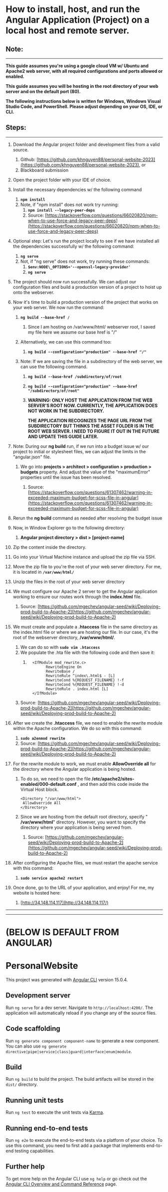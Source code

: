 # How to install, host, and run the Angular Application (Project) on a local host and remote server.

## Note:

---

**This guide assumes you're using a google cloud VM w/ Ubuntu and Apache2 web server, with all required configurations and ports allowed or enabled.**

**This guide assumes you will be hosting in the root directory of your web server and on the default port (80).**

**The following instructions below is written for Windows, Windows Visual Studio Code, and PowerShell. Please adjust depending on your OS, IDE, or CLI.**

## Steps:

---

1. Download the Angular project folder and development files from a valid source.

   1. Github: [https://github.com/khnguyen88/personal-website-2023](https://github.com/khnguyen88/personal-website-2023), or
   2. Blackboard submission

2. Open the project folder with your IDE of choice.

3. Install the necessary dependencies w/ the following command

   1. **`npm install`**
   2. Note, if "npm install" does not work try running:
      1. **`npm install --legacy-peer-deps`**
      2. Source: [https://stackoverflow.com/questions/66020820/npm-when-to-use-force-and-legacy-peer-deps](https://stackoverflow.com/questions/66020820/npm-when-to-use-force-and-legacy-peer-deps)

4. Optional step: Let's run the project locally to see if we have installed all the dependencies successfully w/ the following command:

   1. **`ng serve`**
   2. Not, if "ng serve" does not work, try running these commands:
      1. **`$env:NODE\_OPTIONS='--openssl-legacy-provider'`**
      2. **`ng serve`**

5. The project should now run successfully. We can adjust our configuration files and build a production version of a project to hoist up onto the webserver.

6. Now it's time to build a production version of the project that works on your web server. We now run the command:

   1. **`ng build --base-href /`**
      1. Since I am hosting on /var/www/html/ webserver root, I saved my file here we assume our base href is "/"
   2. Alternatively, we can use this command too:
      1. **`ng build --configuration="production" --base-href "/"`**
   3. Note: If we are saving the file in a subdirectory of the web server, we can use the following command.

      1. **`ng build --base-href /subdirectory/of/root`**
      2. **`ng build --configuration="production" --base-href "/subdirectory/of/root"`**
      3. **WARNING: ONLY HOST THE APPLICATION FROM THE WEB SERVER'S ROOT NOW. CURRENTLY, THE APPLICATION DOES NOT WORK IN THE SUBDIRECTORY.**

         **THE APPLICATION RECOGNIZES THE PAGE URL FROM THE SUBDIRECTORY BUT THINKS THE ASSET FOLDER IS IN THE ROOT WEB SERVER. I NEED TO FIGURE IT OUT IN THE FUTURE AND UPDATE THIS GUIDE LATER.**

7. Note: During our **ng build** run, if we run into a budget issue w/ our project to initial or stylesheet files, we can adjust the limits in the "angular.json" file.

   1. We go into **projects \> architect \> configuration \> production \> budgets** property. And adjust the value of the "maximumError" properties until the issue has been resolved.

      1. Source: [https://stackoverflow.com/questions/61307462/warning-in-exceeded-maximum-budget-for-scss-file-in-angular](https://stackoverflow.com/questions/61307462/warning-in-exceeded-maximum-budget-for-scss-file-in-angular)

8. Rerun the **ng build** command as needed after resolving the budget issue

9. Now, in Window Explorer go to the following directory:

   1. **Angular project directory \> dist \> [project-name]**

10. Zip the content inside the directory.

11. Go into your Virtual Machine instance and upload the zip file via SSH.

12. Move the zip file to you're the root of your web server directory. For me, it is located in **`/var/www/html/`**

13. Unzip the files in the root of your web server directory

14. We must configure our Apache 2 server to get the Angular application working to ensure our routes work through the **index.html** file.

    1. Source: [https://github.com/mgechev/angular-seed/wiki/Deploying-prod-build-to-Apache-2](https://github.com/mgechev/angular-seed/wiki/Deploying-prod-build-to-Apache-2)

15. We must create and populate a **.htaccess** file in the same directory as the index.html file or where we are hosting our file. In our case, it's the root of the webserver directory, **/var/www/html/**.

    1. We can do so with **`sudo vim .htaccess`**
    2. We populate the .hta file with the following code and then save it:
       1. ```
          	<IfModule mod_rewrite.c>
          		  RewriteEngine On
          		  RewriteBase /
          		  RewriteRule ^index\.html$ - [L]
          		  RewriteCond %{REQUEST_FILENAME} !-f
          		  RewriteCond %{REQUEST_FILENAME} !-d
          		  RewriteRule . index.html [L]
          	</IfModule>
          ```
    3. Source: [https://github.com/mgechev/angular-seed/wiki/Deploying-prod-build-to-Apache-2](https://github.com/mgechev/angular-seed/wiki/Deploying-prod-build-to-Apache-2)

16. After we create the **.htaccess** file, we need to enable the rewrite module within the Apache configuration. We do so with this command:

    1. **`sudo a2enmod rewrite`**
    2. Source: [https://github.com/mgechev/angular-seed/wiki/Deploying-prod-build-to-Apache-2](https://github.com/mgechev/angular-seed/wiki/Deploying-prod-build-to-Apache-2)

17. For the rewrite module to work, we must enable **AllowOverride all** for the directory where the Angular application is being hosted.

    1. To do so, we need to open the file **/etc/apache2/sites-enabled/000-default.conf** , and then add this code inside the Virtual Host block.

       ```
       <Directory "/var/www/html">
       	AllowOverride All
       </Directory>
       ```

    2. Since we are hosting from the default root directory, specify " **/var/www/html**" directory. However, you want to specify the directory where your application is being served from.
       1. Source: [https://github.com/mgechev/angular-seed/wiki/Deploying-prod-build-to-Apache-2](https://github.com/mgechev/angular-seed/wiki/Deploying-prod-build-to-Apache-2)

18. After configuring the Apache files, we must restart the apache service with this command:
    1. **`sudo service apache2 restart`**
19. Once done, go to the URL of your application, and enjoy! For me, my website is hosted here:
    1. [http://34.148.114.117](http://34.148.114.117/)

---

---

# (BELOW IS DEFAULT FROM ANGULAR)

# PersonalWebsite

This project was generated with [Angular CLI](https://github.com/angular/angular-cli) version 15.0.4.

## Development server

Run `ng serve` for a dev server. Navigate to `http://localhost:4200/`. The application will automatically reload if you change any of the source files.

## Code scaffolding

Run `ng generate component component-name` to generate a new component. You can also use `ng generate directive|pipe|service|class|guard|interface|enum|module`.

## Build

Run `ng build` to build the project. The build artifacts will be stored in the `dist/` directory.

## Running unit tests

Run `ng test` to execute the unit tests via [Karma](https://karma-runner.github.io).

## Running end-to-end tests

Run `ng e2e` to execute the end-to-end tests via a platform of your choice. To use this command, you need to first add a package that implements end-to-end testing capabilities.

## Further help

To get more help on the Angular CLI use `ng help` or go check out the [Angular CLI Overview and Command Reference](https://angular.io/cli) page.
